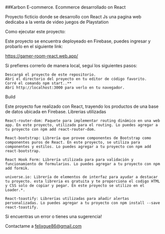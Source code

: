 ##Karbon E-commerce. Ecommerce desarrollado on React

Proyecto ficticio donde se desarrollo con React Js una pagina web dedicaba a la venta de video juegos de Playstation

Como ejecutar este proyecto:

Este proyecto se encuentra deployeado en Firebase, puedes ingresar y probarlo en el siguiente link:

https://gamer-room-react.web.app/

Si prefieres correrlo de manera local, seguí los siguientes pasos:

    Descargá el proyecto de este repositorio.
    Abrí el directorio del proyecto en tu editor de código favorito.
    Corré el comando npm start..**
    Abrí http://localhost:3000 para verlo en tu navegador.

Build

Este proyecto fue realizado con React, trayendo los productos de una base de datos ubicada en Firebase.
Librerias utilizadas

    React-router-dom: Paquete para implementar routing dinámico en una web app. En este proyecto, utilizado para el routing. Lo puedes agregar a tu proyecto con npm add react-router-dom.

    React-bootstrap: Librería que provee componentes de Bootstrap como componentes puros de React. En este proyecto, se utiliza para componentes y estilos. Lo puedes agregar a tu proyecto con npm add react-bootstrap.

    React Hook Form: Librería utilizada para para validación y funcionamiento de formularios. Lo puedes agregar a tu proyecto con npm add formik.

    universe.io: Librería de elementos de interfaz para ayudar a destacar tu proyecto. esta libreria es gratuita y te proporciona el codigo HTML y CSS solo de copiar y pegar. En este proyecto se utilizo en el Loader.*.

    React-toastify: Librerías utilizadas para añadir alertas personalizadas. Lo puedes agregar a tu proyecto con npm install --save react-toastify.

Si encuentras un error o tienes una sugerencia!

Contactame a felixgue86@gmail.com